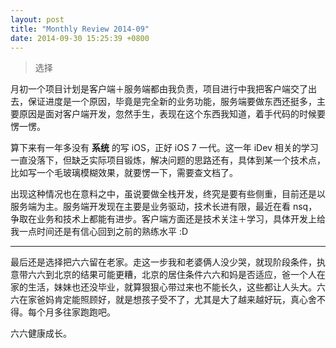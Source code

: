 ```yaml
---
layout: post
title: "Monthly Review 2014-09"
date: 2014-09-30 15:25:39 +0800
---
```


> 选择


月初一个项目计划是客户端＋服务端都由我负责，项目进行中我把客户端交了出去，保证进度是一个原因，毕竟是完全新的业务功能，服务端要做东西还挺多，主要原因是面对客户端开发，忽然手生，表现在这个东西我知道，着手代码的时候要愣一愣。

算下来有一年多没有 **系统** 的写 iOS，正好 iOS 7 一代。这一年 iDev 相关的学习一直没落下，但缺乏实际项目锻炼，解决问题的思路还有，具体到某一个技术点，比如写一个毛玻璃模糊效果，就要愣一下，需要查文档了。

出现这种情况也在意料之中，虽说要做全栈开发，终究是要有些侧重，目前还是以服务端为主。服务端开发现在主要是业务驱动，技术长进有限，最近在看 nsq，争取在业务和技术上都能有进步。客户端方面还是技术关注＋学习，具体开发上给我一点时间还是有信心回到之前的熟练水平 :D

----

最后还是选择把六六留在老家。走这一步我和老婆俩人没少哭，就现阶段条件，执意带六六到北京的结果可能更糟，北京的居住条件六六和妈是否适应，爸一个人在家的生活，妹妹也还没毕业，就算狠狠心带过来也不能长久，这些都让人头大。六六在家爸妈肯定能照顾好，就是想孩子受不了，尤其是大了越来越好玩，真心舍不得。每个月多往家跑跑吧。

六六健康成长。
